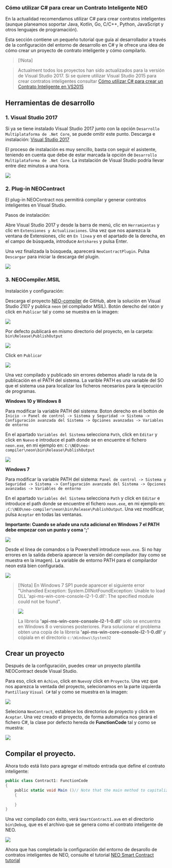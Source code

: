 
### Cómo utilizar C# para crear un Contrato Inteligente NEO

En la actualidad recomendamos utilizar C# para crear contratos inteligentes (aunque planeamos soportar Java, Kotlin, Go, C/C++, Python, JavaScript y otros lenguajes de programación).

Esta sección contiene un pequeño tutorial que guía al desarrollador a través de la configuración del entorno de desarrollo en C# y le ofrece una idea de cómo crear un proyecto de contrato inteligente y cómo compilarlo.

> [!Nota]

> Actualment todos los proyectos han sido actualizados para la versión de Visual Studio 2017. Si se quiere utilizar Visual Studio 2015 para crear contratos inteligentes consultar [Cómo utilizar C# para crear un Contrato Inteligente en VS2015](getting-started-2015.md)

## Herramientas de desarrollo

### 1. Visual Studio 2017

Si ya se tiene instalado Visual Studio 2017 junto con la opción `Desarrollo Multiplataforma de .Net Core`, se puede omitir este punto. Descarga e instalación: [Visual Studio 2017](https://www.visualstudio.com/products/visual-studio-community-vs)

El proceso de instalación es muy sencillo, basta con seguir el asistente, teniendo en cuenta que debe de estar marcada la opción de `Desarrollo Multiplataforma de .Net Core`. La instalación de Visual Studio podría llevar entre diez minutos a una hora.

<img style="vertical-align: middle" src="assets/getting-started/install_core_cross_platform_development_toolset.png">


### 2. Plug-in NEOContract

El plug-in NEOContract nos permitirá compilar y generar contratos inteligentes en Visual Studio.

Pasos de instalación:

Abre Visual Studio 2017 y desde la barra de menú, clic en `Herramientas` y clic en `Extensiones y Actualizaciones`. Una vez que nos aparezca la ventana de Extensiones, clic en `En línea` y en el apartado de la derecha, en el campo de búsqueda, introduce `Antshares` y pulsa Enter.

Una vez finalizada la búsqueda, aparecerá `NeoContractPlugin`. Pulsa `Descargar` para iniciar la descarga del plugin.

<img style="vertical-align: middle" src="assets/getting-started/download_and_install_smart_contract_plugin.png">


### 3. NEOCompiler.MSIL

Instalación y configuración:

Descarga el proyecto [NEO-compiler](https://github.com/neo-project/neo-compiler) de GitHub, abre la solución en Visual Studio 2107 y publica `neon` (el compilador MSIL). Botón derecho del ratón y click en `Publicar` tal y como se muestra en la imagen:

<img style="vertical-align: middle" src="assets/getting-started/publish_neo_compiler_msil_project.png">

Por defecto publicará en mismo directorio del proyecto, en la carpeta: `bin\Release\PublishOutput`

<img style="vertical-align: middle" src="assets/getting-started/publish_and_profile_settings.png">

Click en `Publicar`

<img style="vertical-align: middle" src="assets/getting-started/compile_and_publish.png">

Una vez compilado y publicado sin errores debemos añadir la ruta de la publicación en el PATH del sistema. La varible PATH es una variable del SO que el sistema usa para localizar los ficheros necesarios para la ejecución de programas.

**Windows 10 y Windows 8**

  Para modificar la variable PATH del sistema: 
  Boton derecho en el bottón de `Inicio -> Panel de control -> Sistema y Seguridad -> Sistema -> Configuración avanzada del Sistema -> Opciones avanzadas -> Variables de entorno`
  
   En el apartado `Variables del Sistema` selecciona `Path`, click en `Editar` y click en `Nuevo` e introduce el path donde se en encuentre el fichero `neon.exe`, en mi ejemplo en: `C:\NEO\neo-compiler\neon\bin\Release\PublishOutput`
 
 <img style="vertical-align: middle" src="assets/getting-started/w10_edit_environmental_variables.png">
  

**Windows 7**

  Para modificar la variable PATH del sistema: 
  `Panel de control -> Sistema y Seguridad -> Sistema -> Configuración avanzada del Sistema -> Opciones avanzadas -> Variables de entorno`
  
  En el apartado `Variables del Sistema` selecciona `Path` y click en `Editar` e introduce el path donde se encuentre el fichero `neon.exe`,  en mi ejemplo en: `;C:\NEO\neo-compiler\neon\bin\Release\PublishOutput`. Una vez modificar, pulsa `Aceptar` en todas las ventanas.
   
 **Importante: Cuando se añade una ruta adicional en Windows 7 el PATH debe empezar con un punto y coma ';'**
 
  <img style="vertical-align: middle" src="assets/getting-started/w7_edit_environmental_variables.png">

  Desde el línea de comandos o la Powershell introduce `neon.exe`. Si no hay errores en la salida debería aparecer la versión del compilador (tay como se muestra en la imagen). La variable de entorno PATH para el compilardor neon está bien configurada.
  
<img style="vertical-align: middle" src="assets/getting-started/powershell_enviornment_variabled_updated_correctly.png">

> [!Nota]
> En Windows 7 SP1 puede aparecer el siguiente error "Unhandled Exception: System.DllNotFoundException: Unable to load DLL 'api-ms-win-core-console-l2-1-0.dll': The specified module could not be found". 

> <img style="vertical-align: middle" src="assets/getting-started/api_ms_win_core_console_error.png">

> La libreria **'api-ms-win-core-console-l2-1-0.dll'** sólo se encuentra en Windows 8 o versiones posteriores. Para solucionar el problema obten una copía de la libreria **'api-ms-win-core-console-l2-1-0.dll'** y cópiala en el directorio `c:\Windows\System32`

## Crear un proyecto

Después de la configuración, puedes crear un proyecto plantilla NEOContract desde Visual Studio.

Para eso, click en `Achivo`, click en `Nuevo`y click en `Proyecto`. Una vez que nos aparezca la ventada del proyecto,
selecionamos en la parte izquierda `Pantillas`y `Visual C#` tal y como se muestra en la imagen:

<img style="vertical-align: middle" src="assets/getting-started/new_smart_contract_project.png">

Seleciona `NeoContract`, establece los directorios de proyecto y click en `Aceptar`. Una vez creado el proyecto, de forma automatica nos gerará el fichero C#, la clase por defecto hereda de **FunctionCode** tal y como se muestra:


<img style="vertical-align: middle" src="assets/getting-started/smart_contract_function_code.png">


## Compilar el proyecto.

Ahora todo está listo para agregar el método entrada que define el contrato inteligente:

```c#
public class Contract1: FunctionCode
{
    public static void Main ()// Note that the main method to capitalize
    {
        
    }
}
```

Una vez compilado con éxito, verá `SmartContract1.avm` en el directorio `bin\Debug`, que es el archivo que se genera como el contrato inteligente de NEO.

<img style="vertical-align: middle" src="assets/getting-started/compile_smart_contract.png">

Ahora que has completado la configuración del entorno de desarollo de contratos inteligentes de NEO, consulte el tutorial [NEO Smart Contract tutorial](tutorial.md)
